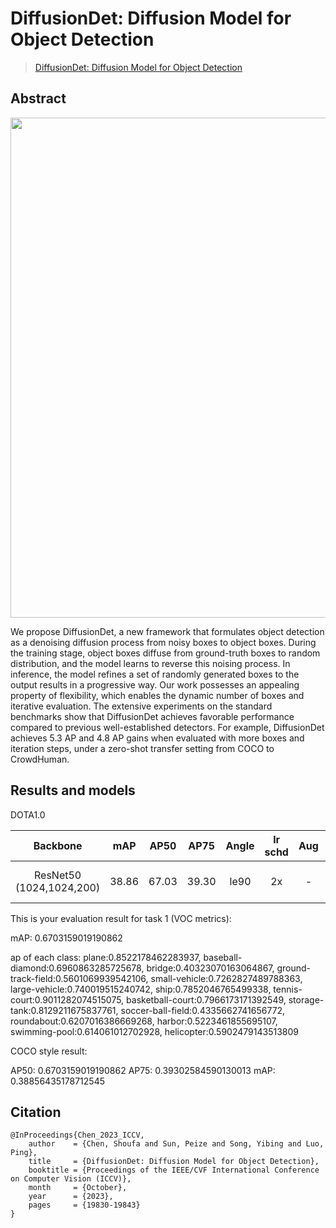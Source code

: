 # DiffusionDet: Diffusion Model for Object Detection

> [DiffusionDet: Diffusion Model for Object Detection](https://openaccess.thecvf.com/content/ICCV2023/html/Chen_DiffusionDet_Diffusion_Model_for_Object_Detection_ICCV_2023_paper.html)

<!-- [ALGORITHM] -->

## Abstract

<div align=center>
<img src="https://github.com/ShoufaChen/DiffusionDet/raw/main/teaser.png" width="800"/>
</div>


We propose DiffusionDet, a new framework that formulates object detection as a denoising diffusion process from noisy boxes to object boxes. During the training stage, object boxes diffuse from ground-truth boxes to random distribution, and the model learns to reverse this noising process. In inference, the model refines a set of randomly generated boxes to the output results in a progressive way. Our work possesses an appealing property of flexibility, which enables the dynamic number of boxes and iterative evaluation. The extensive experiments on the standard benchmarks show that DiffusionDet achieves favorable performance compared to previous well-established detectors. For example, DiffusionDet achieves 5.3 AP and 4.8 AP gains when evaluated with more boxes and iteration steps, under a zero-shot transfer setting from COCO to CrowdHuman.

## Results and models

DOTA1.0



|         Backbone         |  mAP  | AP50 | AP75 | Angle | lr schd |  Aug | Batch Size |                                                    Configs                                                     |                                                                                                                                                                              Download                                                                                                                                                                              |
| :----------------------: | :---: | :---: | :-----: | :------: | :------------: | :-: | :--------: | :------------------------------------------------------------------------------------------------------------: | :----------------------------------------------------------------------------------------------------------------------------------------------------------------------------------------------------------------------------------------------------------------------------------------------------------------------------------------------------------------: |
| ResNet50 (1024,1024,200) | 38.86 | 67.03 | 39.30 | le90 |  2x  |  -  |   4=2gpu*2img/gpu   | [diffdet_r50_b900_step1_stage6_2x_csl_dota1.0](./configs/diffdet_r50_b900_step1_stage6_2x_csl_dota1.0.py) | [model](https://www.modelscope.cn/models/wokaikaixinxin/ai4rs/files) \| [log](https://www.modelscope.cn/models/wokaikaixinxin/ai4rs/resolve/master/Rotated_DiffusionDet/diffdet_r50_b900_step1_stage6_2x_csl_dota1.0/20250626_092920/20250626_092920.log) \| [result](https://www.modelscope.cn/models/wokaikaixinxin/ai4rs/resolve/master/Rotated_DiffusionDet/diffdet_r50_b900_step1_stage6_2x_csl_dota1.0/Task1.zip) |

This is your evaluation result for task 1 (VOC metrics):

mAP: 0.6703159019190862

ap of each class: plane:0.8522178462283937, baseball-diamond:0.6960863285725678, bridge:0.40323070163064867, ground-track-field:0.5601069939542106, small-vehicle:0.7262827489788363, large-vehicle:0.740019515240742, ship:0.7852046765499338, tennis-court:0.9011282074515075, basketball-court:0.7966173171392549, storage-tank:0.8129211675837761, soccer-ball-field:0.4335662741656772, roundabout:0.6207016386669268, harbor:0.5223461855695107, swimming-pool:0.614061012702928, helicopter:0.5902479143513809

COCO style result:

AP50: 0.6703159019190862
AP75: 0.39302584590130013
mAP: 0.38856435178712545


## Citation

```
@InProceedings{Chen_2023_ICCV,
    author    = {Chen, Shoufa and Sun, Peize and Song, Yibing and Luo, Ping},
    title     = {DiffusionDet: Diffusion Model for Object Detection},
    booktitle = {Proceedings of the IEEE/CVF International Conference on Computer Vision (ICCV)},
    month     = {October},
    year      = {2023},
    pages     = {19830-19843}
}
```
